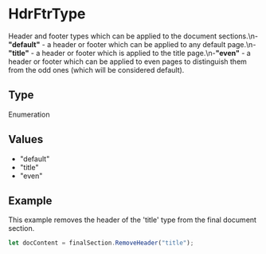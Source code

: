 # HdrFtrType

Header and footer types which can be applied to the document sections.\n-**"default"** - a header or footer which can be applied to any default page.\n-**"title"** - a header or footer which is applied to the title page.\n-**"even"** - a header or footer which can be applied to even pages to distinguish them from the odd ones (which will be considered default).

## Type

Enumeration

## Values

- "default"
- "title"
- "even"


## Example

This example removes the header of the 'title' type from the final document section.

```javascript editor-docx
let docContent = finalSection.RemoveHeader("title");
```
